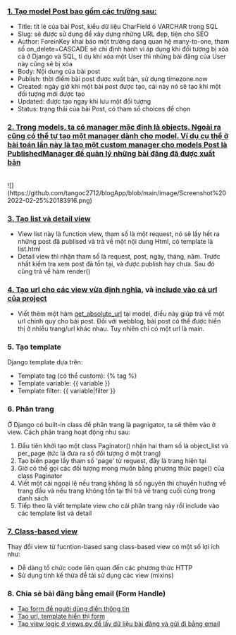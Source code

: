 ### [1. Tạo model Post bao gồm các trường sau:](https://github.com/tangoc2712/blogApp/blob/main/blog/models.py#L13-L43)

-   Title: tít lè của bài Post, kiểu dữ liệu CharField ó VARCHAR trong SQL
-   Slug: sẽ được sử dụng để xây dựng những URL đẹp, tiện cho SEO
-   Author: ForeinKey khai báo một trường dạng quan hệ many-to-one, tham số on_delete=CASCADE sẽ chỉ định hành vi áp dụng khi đối tượng bị xóa cả ở Django và SQL, tỉ dụ khí xóa một User thì những bài đăng của User này cũng sẽ bị xóa
-   Body: Nội dung của bài post
-   Publish: thời điểm bài post được xuất bản, sử dụng timezone.now
-   Created: ngày giờ khi một bài post được tạo, cái này nó sẽ tạo khi một đối tượng mới được tạo
-   Updated: được tạo ngay khi lưu một đối tượng
-   Status: trạng thái của bài Post, có tham số choices để chọn
    <br>

### [2. Trong models, ta có manager mặc định là objects. Ngoài ra cũng có thể tự tạo một manager dành cho model. Ví dụ cụ thể ở bài toán lần này là tạo một custom manager cho models Post là PublishedManager để quản lý những bài đăng đã được xuất bản](https://github.com/tangoc2712/blogApp/blob/main/blog/models.py#L8-L10)

<br>
![](https://github.com/tangoc2712/blogApp/blob/main/image/Screenshot%202022-02-25%20183916.png)

<br>

### [3. Tạo list và detail view](https://github.com/tangoc2712/blogApp/blob/main/blog/views.py#L7-L500)

-   View list này là function view, tham số là một request, nó sẽ lấy hết ra những post đã publised và trả về một nội dung Html, có template là list.html
-   Detail view thì nhận tham số là request, post, ngày, tháng, năm. Trước nhất kiểm tra xem post đã tồn tại, và được publish hay chưa. Sau đó cũng trả về hàm render()
    <br>

### [4. Tạo url cho các view vừa định nghĩa](https://github.com/tangoc2712/blogApp/blob/main/blog/urls.py#L4-L20), và [include vào cả url của project](https://github.com/tangoc2712/blogApp/blob/main/mysite/urls.py#L20)

-   Viết thêm một hàm [get_absolute_url](https://github.com/tangoc2712/blogApp/blob/19dd345152578859abdfbe2bd248322413048e6d/blog/models.py#L39-L43) tại model, điều này giúp trả về một url chính quy cho bài post. Đối với webblog, bài post có thể được hiển thị ở nhiều trang/url khác nhau. Tuy nhiên chỉ có một url là main.

### 5. Tạo template

Django template dựa trên:

-   Template tag (có thể custom): {% tag %}
-   Template variable: {{ variable }}
-   Template filter: {{ variable|filter }}

### 6. Phân trang

Ở Django có built-in class để phân trang là pagnigator, ta sẽ thêm vào ở view. Cách phân trang hoạt động như sau:

1. Đầu tiên khởi tạo một class Paginator() nhận hai tham số là object_list và per_page (tức là đưa ra số đối tượng ở một trang)
2. Tạo biến page lấy tham số 'page' từ request, đây là trang hiện tại
3. Giờ có thể gọi các đối tượng mong muốn bằng phương thức page() của class Paginator
4. Viết một cái ngoại lệ nếu trang không là số nguyên thì chuyển hướng về trang đầu và nếu trang không tồn tại thì trả về trang cuối cùng trong danh sách
5. Tiếp theo là viết template view cho cái phân trang này rồi include vào các template list và detail

### [7. Class-based view](https://github.com/tangoc2712/blogApp/blob/main/blog/views.py#L13-L17)

Thay đổi view từ fucntion-based sang class-based view có một số lợi ích như:

-   Dễ dàng tổ chức code liên quan đến các phương thức HTTP
-   Sử dụng tính kế thừa để tái sử dụng các view (mixins)

### 8. Chia sẻ bài đăng bằng email (Form Handle)

-   [Tạo form để người dùng điền thông tin]()
-   [Tạo url, template hiển thị form]()
-   [Tạo view logic ở views.py để lấy dữ liệu bài đăng và gửi đi bằng email]()
